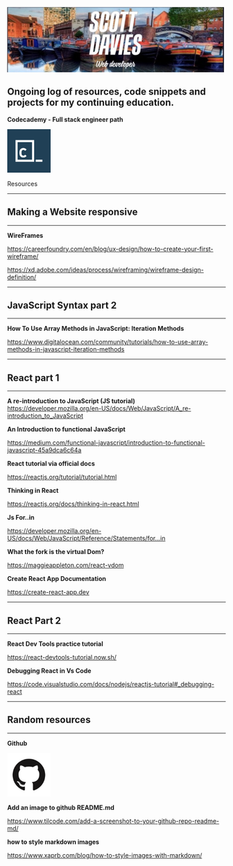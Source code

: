 <img src='images/photo.jpeg' width='500' height='150' alt='logo'/>


## Ongoing log of resources, code snippets and projects for my continuing education.


__Codecademy - Full stack engineer path__


<img src='images/codecademy.png' width='100' height='100' alt='codecademy logo'/>

Resources


---

## Making a Website responsive 

---

__WireFrames__

https://careerfoundry.com/en/blog/ux-design/how-to-create-your-first-wireframe/

https://xd.adobe.com/ideas/process/wireframing/wireframe-design-definition/



---

## JavaScript Syntax part 2

---

__How To Use Array Methods in JavaScript: Iteration Methods__

https://www.digitalocean.com/community/tutorials/how-to-use-array-methods-in-javascript-iteration-methods

---

<h2>React part 1</h2>

---

__A re-introduction to JavaScript (JS tutorial)__
https://developer.mozilla.org/en-US/docs/Web/JavaScript/A_re-introduction_to_JavaScript

__An Introduction to functional JavaScript__

https://medium.com/functional-javascript/introduction-to-functional-javascript-45a9dca6c64a

__React tutorial via official docs__

https://reactjs.org/tutorial/tutorial.html

__Thinking in React__

https://reactjs.org/docs/thinking-in-react.html

__Js For..in__

https://developer.mozilla.org/en-US/docs/Web/JavaScript/Reference/Statements/for...in

__What the fork is the virtual Dom?__

https://maggieappleton.com/react-vdom

__Create React App Documentation__

https://create-react-app.dev

---

## React Part 2

---

__React Dev Tools practice tutorial__

https://react-devtools-tutorial.now.sh/

__Debugging React in Vs Code__

https://code.visualstudio.com/docs/nodejs/reactjs-tutorial#_debugging-react

---

## Random resources

---

__Github__

<img src='images/github.png' width='100' height='100' alt='github logo'/>


__Add an image to github README.md__

https://www.tilcode.com/add-a-screenshot-to-your-github-repo-readme-md/

__how to style markdown images__

https://www.xaprb.com/blog/how-to-style-images-with-markdown/

